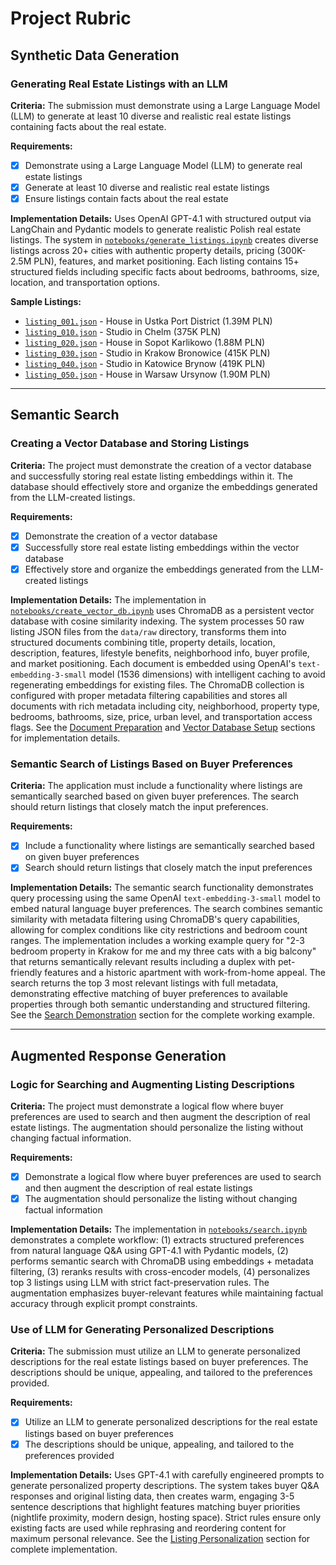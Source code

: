 # Project Rubric

## Synthetic Data Generation

### Generating Real Estate Listings with an LLM

**Criteria:** The submission must demonstrate using a Large Language Model (LLM) to generate at least 10 diverse and realistic real estate listings containing facts about the real estate.

**Requirements:**
- [x] Demonstrate using a Large Language Model (LLM) to generate real estate listings
- [x] Generate at least 10 diverse and realistic real estate listings
- [x] Ensure listings contain facts about the real estate

**Implementation Details:**
Uses OpenAI GPT-4.1 with structured output via LangChain and Pydantic models to generate realistic Polish real estate listings. The system in [`notebooks/generate_listings.ipynb`](notebooks/generate_listings.ipynb) creates diverse listings across 20+ cities with authentic property details, pricing (300K-2.5M PLN), features, and market positioning. Each listing contains 15+ structured fields including specific facts about bedrooms, bathrooms, size, location, and transportation options.

**Sample Listings:**
- [`listing_001.json`](data/raw/listing_001.json) - House in Ustka Port District (1.39M PLN)
- [`listing_010.json`](data/raw/listing_010.json) - Studio in Chelm (375K PLN) 
- [`listing_020.json`](data/raw/listing_020.json) - House in Sopot Karlikowo (1.88M PLN)
- [`listing_030.json`](data/raw/listing_030.json) - Studio in Krakow Bronowice (415K PLN)
- [`listing_040.json`](data/raw/listing_040.json) - Studio in Katowice Brynow (419K PLN)
- [`listing_050.json`](data/raw/listing_050.json) - House in Warsaw Ursynow (1.90M PLN)

---

## Semantic Search

### Creating a Vector Database and Storing Listings

**Criteria:** The project must demonstrate the creation of a vector database and successfully storing real estate listing embeddings within it. The database should effectively store and organize the embeddings generated from the LLM-created listings.

**Requirements:**
- [x] Demonstrate the creation of a vector database
- [x] Successfully store real estate listing embeddings within the vector database
- [x] Effectively store and organize the embeddings generated from the LLM-created listings

**Implementation Details:**
The implementation in [`notebooks/create_vector_db.ipynb`](notebooks/create_vector_db.ipynb) uses ChromaDB as a persistent vector database with cosine similarity indexing. The system processes 50 raw listing JSON files from the `data/raw` directory, transforms them into structured documents combining title, property details, location, description, features, lifestyle benefits, neighborhood info, buyer profile, and market positioning. Each document is embedded using OpenAI's `text-embedding-3-small` model (1536 dimensions) with intelligent caching to avoid regenerating embeddings for existing files. The ChromaDB collection is configured with proper metadata filtering capabilities and stores all documents with rich metadata including city, neighborhood, property type, bedrooms, bathrooms, size, price, urban level, and transportation access flags. See the [Document Preparation](notebooks/create_vector_db.ipynb#Document-Preparation) and [Vector Database Setup](notebooks/create_vector_db.ipynb#Vector-Database-Setup) sections for implementation details.

### Semantic Search of Listings Based on Buyer Preferences

**Criteria:** The application must include a functionality where listings are semantically searched based on given buyer preferences. The search should return listings that closely match the input preferences.

**Requirements:**
- [x] Include a functionality where listings are semantically searched based on given buyer preferences
- [x] Search should return listings that closely match the input preferences

**Implementation Details:**
The semantic search functionality demonstrates query processing using the same OpenAI `text-embedding-3-small` model to embed natural language buyer preferences. The search combines semantic similarity with metadata filtering using ChromaDB's query capabilities, allowing for complex conditions like city restrictions and bedroom count ranges. The implementation includes a working example query for "2-3 bedroom property in Krakow for me and my three cats with a big balcony" that returns semantically relevant results including a duplex with pet-friendly features and a historic apartment with work-from-home appeal. The search returns the top 3 most relevant listings with full metadata, demonstrating effective matching of buyer preferences to available properties through both semantic understanding and structured filtering. See the [Search Demonstration](notebooks/create_vector_db.ipynb#Search-Demonstration) section for the complete working example.

---

## Augmented Response Generation

### Logic for Searching and Augmenting Listing Descriptions

**Criteria:** The project must demonstrate a logical flow where buyer preferences are used to search and then augment the description of real estate listings. The augmentation should personalize the listing without changing factual information.

**Requirements:**
- [x] Demonstrate a logical flow where buyer preferences are used to search and then augment the description of real estate listings
- [x] The augmentation should personalize the listing without changing factual information

**Implementation Details:**
The implementation in [`notebooks/search.ipynb`](notebooks/search.ipynb) demonstrates a complete workflow: (1) extracts structured preferences from natural language Q&A using GPT-4.1 with Pydantic models, (2) performs semantic search with ChromaDB using embeddings + metadata filtering, (3) reranks results with cross-encoder models, (4) personalizes top 3 listings using LLM with strict fact-preservation rules. The augmentation emphasizes buyer-relevant features while maintaining factual accuracy through explicit prompt constraints.

### Use of LLM for Generating Personalized Descriptions

**Criteria:** The submission must utilize an LLM to generate personalized descriptions for the real estate listings based on buyer preferences. The descriptions should be unique, appealing, and tailored to the preferences provided.

**Requirements:**
- [x] Utilize an LLM to generate personalized descriptions for the real estate listings based on buyer preferences
- [x] The descriptions should be unique, appealing, and tailored to the preferences provided

**Implementation Details:**
Uses GPT-4.1 with carefully engineered prompts to generate personalized property descriptions. The system takes buyer Q&A responses and original listing data, then creates warm, engaging 3-5 sentence descriptions that highlight features matching buyer priorities (nightlife proximity, modern design, hosting space). Strict rules ensure only existing facts are used while rephrasing and reordering content for maximum personal relevance. See the [Listing Personalization](notebooks/search.ipynb#Listing-Personalization-and-Display) section for complete implementation.
